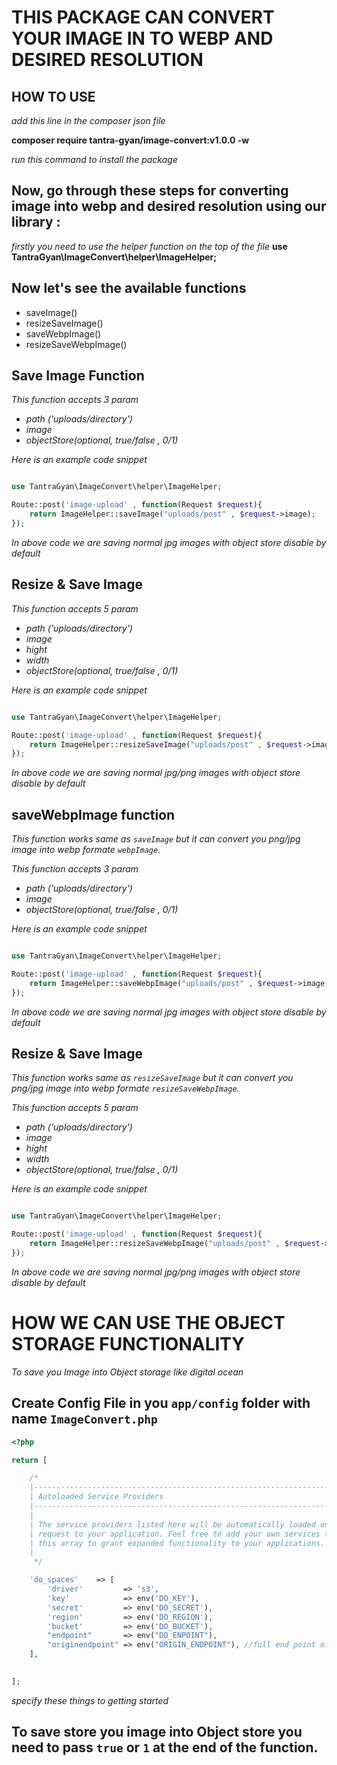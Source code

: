 # THIS PACKAGE CAN CONVERT YOUR IMAGE IN TO WEBP AND DESIRED RESOLUTION

## HOW TO USE 

*add this line in the composer json file*

**composer require tantra-gyan/image-convert:v1.0.0 -w**

*run this command to install the package*

## Now, go through these steps for converting image into webp and desired resolution using our library :

*firstly you need to use the helper function on the top of the file*
**use TantraGyan\ImageConvert\helper\ImageHelper;**

## Now let's see the available functions
- saveImage() 
- resizeSaveImage()
- saveWebpImage()
- resizeSaveWebpImage()

## Save Image Function

*This function accepts 3 param*
- *path ('uploads/directory')* 
- *image*
- *objectStore(optional, true/false , 0/1)*

*Here is an example code snippet*
```php

use TantraGyan\ImageConvert\helper\ImageHelper;

Route::post('image-upload' , function(Request $request){
    return ImageHelper::saveImage("uploads/post" , $request->image);
});

```
*In above code we are saving normal jpg images with object store disable by default*

## Resize & Save Image

*This function accepts 5 param*
- *path ('uploads/directory')* 
- *image*
- *hight*
- *width*
- *objectStore(optional, true/false , 0/1)*

*Here is an example code snippet*
```php

use TantraGyan\ImageConvert\helper\ImageHelper;

Route::post('image-upload' , function(Request $request){
    return ImageHelper::resizeSaveImage("uploads/post" , $request->image , 320 , 320);
});

```
*In above code we are saving normal jpg/png images with object store disable by default*

## saveWebpImage function

*This function works same as `saveImage` but it can convert you png/jpg image into webp formate `webpImage`.*

*This function accepts 3 param*
- *path ('uploads/directory')* 
- *image*
- *objectStore(optional, true/false , 0/1)*

*Here is an example code snippet*
```php

use TantraGyan\ImageConvert\helper\ImageHelper;

Route::post('image-upload' , function(Request $request){
    return ImageHelper::saveWebpImage("uploads/post" , $request->image);
});

```
*In above code we are saving normal jpg images with object store disable by default*

## Resize & Save Image

*This function works same as `resizeSaveImage` but it can convert you png/jpg image into webp formate `resizeSaveWebpImage`.*

*This function accepts 5 param*
- *path ('uploads/directory')* 
- *image*
- *hight*
- *width*
- *objectStore(optional, true/false , 0/1)*

*Here is an example code snippet*
```php

use TantraGyan\ImageConvert\helper\ImageHelper;

Route::post('image-upload' , function(Request $request){
    return ImageHelper::resizeSaveWebpImage("uploads/post" , $request->image , 320 , 320);
});

```
*In above code we are saving normal jpg/png images with object store disable by default*


# HOW WE CAN USE THE OBJECT STORAGE FUNCTIONALITY 

*To save you Image into Object storage like digital ocean*

## **Create Config File in you `app/config` folder with name `ImageConvert.php`**

```php
<?php

return [

    /*
    |--------------------------------------------------------------------------
    | Autoloaded Service Providers
    |--------------------------------------------------------------------------
    |
    | The service providers listed here will be automatically loaded on the
    | request to your application. Feel free to add your own services to
    | this array to grant expanded functionality to your applications.
    |
     */

    'do_spaces'    => [
        'driver'         => 's3',
        'key'            => env('DO_KEY'),
        'secret'         => env('DO_SECRET'),
        'region'         => env('DO_REGION'),
        'bucket'         => env('DO_BUCKET'),
        "endpoint"       => env("DO_ENPOINT"),
        "originendpoint" => env("ORIGIN_ENDPOINT"), //full end point of the do spaces
    ],

    
];
```

*specify these things to getting started*

## To save store you image into Object store you need to pass `true` or `1` at the end of the function.

